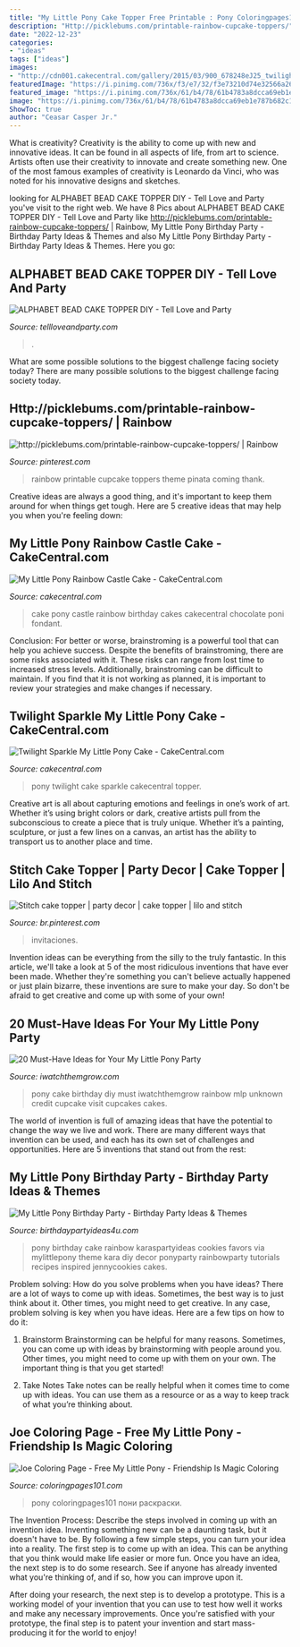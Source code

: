 ```yaml
---
title: "My Little Pony Cake Topper Free Printable : Pony Coloringpages101 пони раскраски"
description: "Http://picklebums.com/printable-rainbow-cupcake-toppers/"
date: "2022-12-23"
categories:
- "ideas"
tags: ["ideas"]
images:
- "http://cdn001.cakecentral.com/gallery/2015/03/900_678248eJ25_twilight-sparkle-my-little-pony-cake.jpg"
featuredImage: "https://i.pinimg.com/736x/f3/e7/32/f3e73210d74e32566a263dcc874888e8.jpg"
featured_image: "https://i.pinimg.com/736x/61/b4/78/61b4783a8dcca69eb1e787b682c13f5d--rainbow-theme-cupcake-toppers.jpg"
image: "https://i.pinimg.com/736x/61/b4/78/61b4783a8dcca69eb1e787b682c13f5d--rainbow-theme-cupcake-toppers.jpg"
ShowToc: true
author: "Ceasar Casper Jr."
---
```



What is creativity?
Creativity is the ability to come up with new and innovative ideas. It can be found in all aspects of life, from art to science. Artists often use their creativity to innovate and create something new. One of the most famous examples of creativity is Leonardo da Vinci, who was noted for his innovative designs and sketches.

	

		
looking for ALPHABET BEAD CAKE TOPPER DIY - Tell Love and Party you've visit to the right web. We have 8 Pics about ALPHABET BEAD CAKE TOPPER DIY - Tell Love and Party like http://picklebums.com/printable-rainbow-cupcake-toppers/ | Rainbow, My Little Pony Birthday Party - Birthday Party Ideas &amp; Themes and also My Little Pony Birthday Party - Birthday Party Ideas &amp; Themes. Here you go:
		
    
## ALPHABET BEAD CAKE TOPPER DIY - Tell Love And Party

<img loading=lazy src="https://tellloveandparty.com/wp-content/uploads/2015/07/Alphabet-bead-cake-topper.jpg" onerror="this.onerror=null;this.src='https://tse3.mm.bing.net/th?id=OIP.fRpO32EgqG_glmlOR2Dn1wHaLH&amp;pid=15.1';" alt="ALPHABET BEAD CAKE TOPPER DIY - Tell Love and Party">

_Source: tellloveandparty.com_

>. 

	

What are some possible solutions to the biggest challenge facing society today?
There are many possible solutions to the biggest challenge facing society today.

    
## Http://picklebums.com/printable-rainbow-cupcake-toppers/ | Rainbow

<img loading=lazy src="https://i.pinimg.com/736x/61/b4/78/61b4783a8dcca69eb1e787b682c13f5d--rainbow-theme-cupcake-toppers.jpg" onerror="this.onerror=null;this.src='https://tse2.mm.bing.net/th?id=OIP.fjRnN_77q4m6cGt1gX9A4QHaHF&amp;pid=15.1';" alt="http://picklebums.com/printable-rainbow-cupcake-toppers/ | Rainbow">

_Source: pinterest.com_

>rainbow printable cupcake toppers theme pinata coming thank. 

	

Creative ideas are always a good thing, and it's important to keep them around for when things get tough. Here are 5 creative ideas that may help you when you're feeling down: 

    
## My Little Pony Rainbow Castle Cake - CakeCentral.com

<img loading=lazy src="https://cdn001.cakecentral.com/gallery/2015/03/900_817039AwWd_my-little-pony-rainbow-castle-cake.jpg" onerror="this.onerror=null;this.src='https://tse2.mm.bing.net/th?id=OIP.3z9-Fv0_rZnn9hhes-R9AAHaKU&amp;pid=15.1';" alt="My Little Pony Rainbow Castle Cake - CakeCentral.com">

_Source: cakecentral.com_

>cake pony castle rainbow birthday cakes cakecentral chocolate poni fondant. 

	

Conclusion: For better or worse, brainstroming is a powerful tool that can help you achieve success.
Despite the benefits of brainstroming, there are some risks associated with it. These risks can range from lost time to increased stress levels. Additionally, brainstroming can be difficult to maintain. If you find that it is not working as planned, it is important to review your strategies and make changes if necessary.

    
## Twilight Sparkle My Little Pony Cake - CakeCentral.com

<img loading=lazy src="http://cdn001.cakecentral.com/gallery/2015/03/900_678248eJ25_twilight-sparkle-my-little-pony-cake.jpg" onerror="this.onerror=null;this.src='https://tse4.mm.bing.net/th?id=OIP.zIYKb8J_hQpjbVix0GaMmgHaJ4&amp;pid=15.1';" alt="Twilight Sparkle My Little Pony Cake - CakeCentral.com">

_Source: cakecentral.com_

>pony twilight cake sparkle cakecentral topper. 

	

Creative art is all about capturing emotions and feelings in one’s work of art. Whether it’s using bright colors or dark, creative artists pull from the subconscious to create a piece that is truly unique. Whether it’s a painting, sculpture, or just a few lines on a canvas, an artist has the ability to transport us to another place and time.

    
## Stitch Cake Topper | Party Decor | Cake Topper | Lilo And Stitch

<img loading=lazy src="https://i.pinimg.com/736x/f3/e7/32/f3e73210d74e32566a263dcc874888e8.jpg" onerror="this.onerror=null;this.src='https://tse1.mm.bing.net/th?id=OIP.zA7-SikMwPbzslBFkwhwqQHaJ3&amp;pid=15.1';" alt="Stitch cake topper | party decor | cake topper | lilo and stitch">

_Source: br.pinterest.com_

>invitaciones. 

	

Invention ideas can be everything from the silly to the truly fantastic. In this article, we'll take a look at 5 of the most ridiculous inventions that have ever been made. Whether they're something you can't believe actually happened or just plain bizarre, these inventions are sure to make your day. So don't be afraid to get creative and come up with some of your own!

    
## 20 Must-Have Ideas For Your My Little Pony Party

<img loading=lazy src="https://i1.wp.com/iwatchthemgrow.com/wp-content/uploads/2016/02/diy-rainbow-pony-cake.jpg?resize=540%2C960" onerror="this.onerror=null;this.src='https://tse3.mm.bing.net/th?id=OIP.8PdyenqDmluZA6UEjYYyrwHaNK&amp;pid=15.1';" alt="20 Must-Have Ideas for Your My Little Pony Party">

_Source: iwatchthemgrow.com_

>pony cake birthday diy must iwatchthemgrow rainbow mlp unknown credit cupcake visit cupcakes cakes. 

	

The world of invention is full of amazing ideas that have the potential to change the way we live and work. There are many different ways that invention can be used, and each has its own set of challenges and opportunities. Here are 5 inventions that stand out from the rest:

    
## My Little Pony Birthday Party - Birthday Party Ideas &amp; Themes

<img loading=lazy src="http://www.birthdaypartyideas4u.com/wp-content/uploads/2015/03/My_Little-_Pony_Birthday_Party_in_Rainbow_cake-380x570.jpg" onerror="this.onerror=null;this.src='https://tse3.mm.bing.net/th?id=OIP.tulbrt0lQ6q_dPIO6yiTaQAAAA&amp;pid=15.1';" alt="My Little Pony Birthday Party - Birthday Party Ideas &amp; Themes">

_Source: birthdaypartyideas4u.com_

>pony birthday cake rainbow karaspartyideas cookies favors via mylittlepony theme kara diy decor ponyparty rainbowparty tutorials recipes inspired jennycookies cakes. 

	

Problem solving: How do you solve problems when you have ideas?
There are a lot of ways to come up with ideas. Sometimes, the best way is to just think about it. Other times, you might need to get creative. In any case, problem solving is key when you have ideas. Here are a few tips on how to do it:
1. Brainstorm
Brainstorming can be helpful for many reasons. Sometimes, you can come up with ideas by brainstorming with people around you. Other times, you might need to come up with them on your own. The important thing is that you get started!

2. Take Notes
Take notes can be really helpful when it comes time to come up with ideas. You can use them as a resource or as a way to keep track of what you’re thinking about.

    
## Joe Coloring Page - Free My Little Pony - Friendship Is Magic Coloring

<img loading=lazy src="http://www.coloringpages101.com/coloring-pages/Cartoon-Series/My-Little-Pony---Friendship-Is-Magic/Joe-coloring-page.png" onerror="this.onerror=null;this.src='https://tse1.mm.bing.net/th?id=OIP.n20TS3labhgWJ6IhPlhVGAHaKA&amp;pid=15.1';" alt="Joe Coloring Page - Free My Little Pony - Friendship Is Magic Coloring">

_Source: coloringpages101.com_

>pony coloringpages101 пони раскраски. 

	

The Invention Process: Describe the steps involved in coming up with an invention idea.
Inventing something new can be a daunting task, but it doesn't have to be. By following a few simple steps, you can turn your idea into a reality.
The first step is to come up with an idea. This can be anything that you think would make life easier or more fun. Once you have an idea, the next step is to do some research. See if anyone has already invented what you're thinking of, and if so, how you can improve upon it.

After doing your research, the next step is to develop a prototype. This is a working model of your invention that you can use to test how well it works and make any necessary improvements. Once you're satisfied with your prototype, the final step is to patent your invention and start mass-producing it for the world to enjoy!

